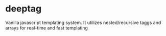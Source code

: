 # deeptag
Vanilla javascript templating system.  It utilizes nested/recursive taggs and arrays for real-time and fast templating
